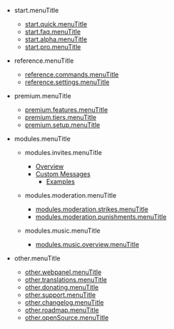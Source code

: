- start.menuTitle

  - [start.quick.menuTitle](/es/start.url/start.quick.url.md)
  - [start.faq.menuTitle](/es/start.url/start.faq.url.md)
  - [start.alpha.menuTitle](/es/start.url/start.alpha.url.md)
  - [start.pro.menuTitle](/es/start.url/start.pro.url.md)

- reference.menuTitle

  - [reference.commands.menuTitle](/es/reference.url/reference.commands.url.md)
  - [reference.settings.menuTitle](/es/reference.url/reference.settings.url.md)

- premium.menuTitle

  - [premium.features.menuTitle](/es/premium.url/premium.features.url.md)
  - [premium.tiers.menuTitle](/es/premium.url/premium.tiers.url.md)
  - [premium.setup.menuTitle](/es/premium.url/premium.setup.url.md)

- modules.menuTitle

  - modules.invites.menuTitle

    - [Overview](/es/modules.url/modules.invites.url/commands.md)
    - [Custom Messages](/es/modules.url/modules.invites.url/custom-messages.md)
      - [Examples](/es/modules.url/modules.invites.url/examples.md)

  - modules.moderation.menuTitle

    - [modules.moderation.strikes.menuTitle](/es/modules.url/modules.moderation.url/modules.moderation.strikes.url.md)
    - [modules.moderation.punishments.menuTitle](/es/modules.url/modules.moderation.url/modules.moderation.punishments.url.md)

  - modules.music.menuTitle

    - [modules.music.overview.menuTitle](/es/modules.url/modules.music.url/modules.music.overview.url.md)

- other.menuTitle

  - [other.webpanel.menuTitle](/es/other.url/other.webpanel.url.md)
  - [other.translations.menuTitle](/es/other.url/other.translations.url.md)
  - [other.donating.menuTitle](/es/other.url/other.donating.url.md)
  - [other.support.menuTitle](/es/other.url/other.support.url.md)
  - [other.changelog.menuTitle](/es/other.url/other.changelog.url.md)
  - [other.roadmap.menuTitle](/es/other.url/other.roadmap.url.md)
  - [other.openSource.menuTitle](/es/other.url/other.openSource.url.md)
